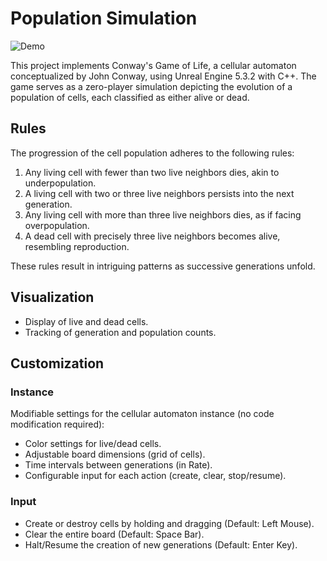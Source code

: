 # Population Simulation

![Demo](README/demo.gif)

This project implements Conway's Game of Life, a cellular automaton conceptualized by John Conway, using Unreal Engine 5.3.2 with C++. The game serves as a zero-player simulation depicting the evolution of a population of cells, each classified as either alive or dead.

## Rules
The progression of the cell population adheres to the following rules:

1. Any living cell with fewer than two live neighbors dies, akin to underpopulation.
2. A living cell with two or three live neighbors persists into the next generation.
3. Any living cell with more than three live neighbors dies, as if facing overpopulation.
4. A dead cell with precisely three live neighbors becomes alive, resembling reproduction.

These rules result in intriguing patterns as successive generations unfold.

## Visualization
- Display of live and dead cells.
- Tracking of generation and population counts.

## Customization

### Instance
Modifiable settings for the cellular automaton instance (no code modification required):
- Color settings for live/dead cells.
- Adjustable board dimensions (grid of cells).
- Time intervals between generations (in Rate).
- Configurable input for each action (create, clear, stop/resume).

### Input
- Create or destroy cells by holding and dragging (Default: Left Mouse).
- Clear the entire board (Default: Space Bar).
- Halt/Resume the creation of new generations (Default: Enter Key).
